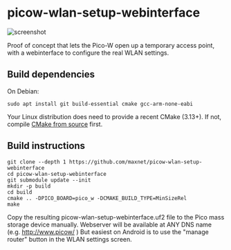 # picow-wlan-setup-webinterface

![screenshot](https://github.com/maxnet/picow-wlan-setup-webinterface/raw/master/screenshots/animated-gif.gif)

Proof of concept that lets the Pico-W open up a temporary access point, with a webinterface to configure the real WLAN settings.

## Build dependencies

On Debian:

```
sudo apt install git build-essential cmake gcc-arm-none-eabi
```

Your Linux distribution does need to provide a recent CMake (3.13+).
If not, compile [CMake from source](https://cmake.org/download/#latest) first.

## Build instructions

```
git clone --depth 1 https://github.com/maxnet/picow-wlan-setup-webinterface
cd picow-wlan-setup-webinterface
git submodule update --init
mkdir -p build
cd build
cmake .. -DPICO_BOARD=pico_w -DCMAKE_BUILD_TYPE=MinSizeRel
make
```

Copy the resulting picow-wlan-setup-webinterface.uf2 file to the Pico mass storage device manually.
Webserver will be available at ANY DNS name (e.g. http://www.picow/ )
But easiest on Android is to use the "manage router" button in the WLAN settings screen.
